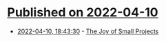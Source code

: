 # [Published on 2022-04-10](index.md)

* [2022-04-10, 18:43:30](https://news.ycombinator.com/item?id=30980307) - [The Joy of Small Projects](https://schroer.ca/2022/04/10/the-joy-of-small-projects/)
